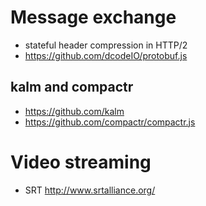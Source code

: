 # Message exchange

- stateful header compression in HTTP/2
- https://github.com/dcodeIO/protobuf.js

## kalm and compactr

- https://github.com/kalm
- https://github.com/compactr/compactr.js

# Video streaming

- SRT http://www.srtalliance.org/
